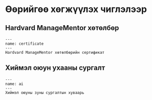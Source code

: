 # Өөрийгөө хөгжүүлэх чиглэлээр

## Hardvard ManageMentor хөтөлбөр


```{figure} /certificate.jpg
---
name: certificate
---
Hardvard ManageMentor хөтөлбөрийн сертификат
```

## Хиймэл оюун ухааны сургалт

```{figure} /ai.png
---
name: ai
---
Хиймэл оюуны зуны сургалтын хуваарь
```